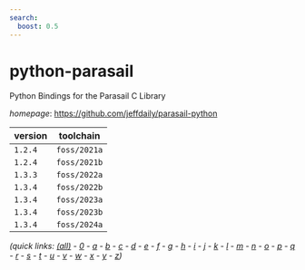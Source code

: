 ```yaml
---
search:
  boost: 0.5
---
```

# python-parasail

Python Bindings for the Parasail C Library

*homepage*: <https://github.com/jeffdaily/parasail-python>

version | toolchain
--------|----------
``1.2.4`` | ``foss/2021a``
``1.2.4`` | ``foss/2021b``
``1.3.3`` | ``foss/2022a``
``1.3.4`` | ``foss/2022b``
``1.3.4`` | ``foss/2023a``
``1.3.4`` | ``foss/2023b``
``1.3.4`` | ``foss/2024a``


*(quick links: [(all)](../index.md) - [0](../0/index.md) - [a](../a/index.md) - [b](../b/index.md) - [c](../c/index.md) - [d](../d/index.md) - [e](../e/index.md) - [f](../f/index.md) - [g](../g/index.md) - [h](../h/index.md) - [i](../i/index.md) - [j](../j/index.md) - [k](../k/index.md) - [l](../l/index.md) - [m](../m/index.md) - [n](../n/index.md) - [o](../o/index.md) - [p](../p/index.md) - [q](../q/index.md) - [r](../r/index.md) - [s](../s/index.md) - [t](../t/index.md) - [u](../u/index.md) - [v](../v/index.md) - [w](../w/index.md) - [x](../x/index.md) - [y](../y/index.md) - [z](../z/index.md))*

